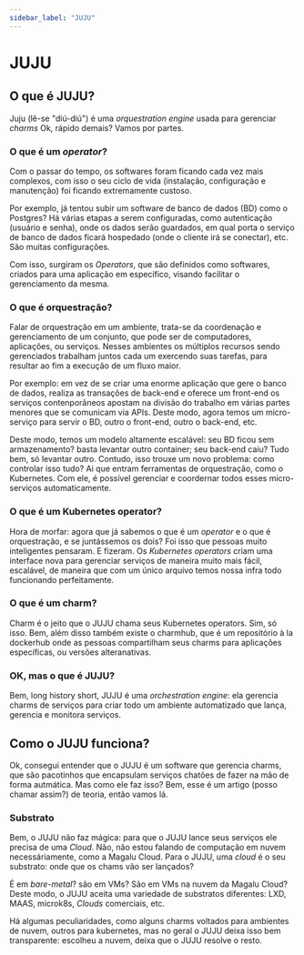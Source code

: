 ```yaml
---
sidebar_label: "JUJU"
---
```


# JUJU

## O que é JUJU?

Juju (lê-se "diú-diú") é uma _orquestration engine_ usada para gerenciar _charms_
Ok, rápido demais? Vamos por partes.

### O que é um _operator_?

Com o passar do tempo, os softwares foram ficando cada vez mais complexos, com isso o seu ciclo de vida (instalação, configuração e manutenção) foi ficando extremamente custoso.

Por exemplo, já tentou subir um software de banco de dados (BD) como o Postgres? Há várias etapas a serem configuradas, como autenticação (usuário e senha), onde os dados serão guardados, em qual porta o serviço de banco de dados ficará hospedado (onde o cliente irá se conectar), etc. São muitas configurações.

Com isso, surgiram os _Operators_, que são definidos como softwares, criados para uma aplicação em específico, visando facilitar o gerenciamento da mesma.

### O que é orquestração?

Falar de orquestração em um ambiente, trata-se da coordenação e gerenciamento de um conjunto, que pode ser de computadores, aplicações, ou serviços. Nesses ambientes os múltiplos recursos sendo gerenciados trabalham juntos cada um exercendo suas tarefas, para resultar ao fim a execução de um fluxo maior.

Por exemplo: em vez de se criar uma enorme aplicação que gere o banco de dados, realiza as transações de back-end e oferece um front-end os serviços contenporâneos apostam na divisão do trabalho em várias partes menores que se comunicam via APIs. Deste modo, agora temos um micro-serviço para servir o BD, outro o front-end, outro o back-end, etc.

Deste modo, temos um modelo altamente escalável: seu BD ficou sem armazenamento? basta levantar outro container; seu back-end caiu? Tudo bem, só levantar outro. Contudo, isso trouxe um novo problema: como controlar isso tudo? Ai que entram ferramentas de orquestração, como o Kubernetes. Com ele, é possível gerenciar e coordernar todos esses micro-serviços automaticamente.

### O que é um Kubernetes operator?

Hora de morfar: agora que já sabemos o que é um _operator_ e o que é orquestração, e se juntássemos os dois? Foi isso que pessoas muito inteligentes pensaram. E fizeram. Os _Kubernetes operators_ criam uma interface nova para gerenciar serviços de maneira muito mais fácil, escalável, de maneira que com um único arquivo temos nossa infra todo funcionando perfeitamente.

### O que é um charm?

Charm é o jeito que o JUJU chama seus Kubernetes operators. Sim, só isso. Bem, além disso também existe o charmhub, que é um repositório à la dockerhub onde as pessoas compartilham seus charms para aplicações específicas, ou versões alteranativas.

### OK, mas o que é JUJU?

Bem, long history short, JUJU é uma _orchestration engine_: ela gerencia charms de serviços para criar todo um ambiente automatizado que lança, gerencia e monitora serviços.

## Como o JUJU funciona?

Ok, consegui entender que o JUJU é um software que gerencia charms, que são pacotinhos que encapsulam serviços chatões de fazer na mão de forma autmática. Mas como ele faz isso? Bem, esse é um artigo (posso chamar assim?) de teoria, então vamos lá.

### Substrato

Bem, o JUJU não faz mágica: para que o JUJU lance seus serviços ele precisa de uma _Cloud_. Não, não estou falando de computação em nuvem necessáriamente, como a Magalu Cloud. Para o JUJU, uma _cloud_ é o seu substrato: onde que os chams vão ser lançados?

É em _bare-metal_? são em VMs? São em VMs na nuvem da Magalu Cloud? Deste modo, o JUJU aceita uma variedade de substratos diferentes: LXD, MAAS, microk8s, _Clouds_ comerciais, etc.

Há algumas peculiaridades, como alguns charms voltados para ambientes de nuvem, outros para kubernetes, mas no geral o JUJU deixa isso bem transparente: escolheu a nuvem, deixa que o JUJU resolve o resto.
